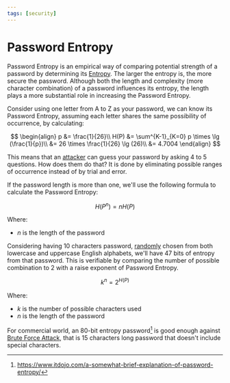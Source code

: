 ```yaml
---
tags: [security]
---
```


# Password Entropy

Password Entropy is an empirical way of comparing potential strength of a
password by determining its [Entropy](202209291005.md). The larger the entropy
is, the more secure the password. Although both the length and complexity (more
character combination) of a password influences its entropy, the length plays a
more substantial role in increasing the Password Entropy.

Consider using one letter from A to Z as your password, we can know its Password
Entropy, assuming each letter shares the same possibility of occurrence, by
calculating:

$$
\begin{align}
p &= \frac{1}{26}\\
H(P) &= \sum^{K-1}_{K=0} p \times \lg (\frac{1}{p})\\
&= 26 \times \frac{1}{26} \lg (26)\\
&= 4.7004
\end{align}
$$

This means that an [attacker](202209281128.md) can guess your password by asking
4 to 5 questions. How does them do that? It is done by eliminating possible
ranges of occurrence instead of by trial and error.

If the password length is more than one, we'll use the following formula to
calculate the Password Entropy:

$$
H(P^n) = nH(P)
$$

Where:
- $n$ is the length of the password

Considering having 10 characters password, [randomly](202207162147.md) chosen
from both lowercase and uppercase English alphabets, we'll have 47 bits of
entropy from that password. This is verifiable by comparing the number of
possible combination to 2 with a raise exponent of Password Entropy.

$$
k^n = 2^{H(P)}
$$

Where:
- $k$ is the number of possible characters used
- $n$ is the length of the password

For commercial world, an 80-bit entropy password[^weaver2016] is good enough
against [Brute Force Attack](202209281259.md), that is 15 characters long
password that doesn't include special characters.

[^weaver2016]: https://www.itdojo.com/a-somewhat-brief-explanation-of-password-entropy/
